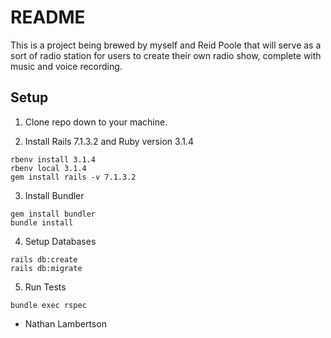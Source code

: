# README

This is a project being brewed by myself and Reid Poole that will serve as a sort of radio station for users to create their own radio show, complete with music and voice recording. 

## Setup

1. Clone repo down to your machine.

2. Install Rails 7.1.3.2 and Ruby version 3.1.4
```
rbenv install 3.1.4
rbenv local 3.1.4
gem install rails -v 7.1.3.2
```

3. Install Bundler
```
gem install bundler
bundle install
```

4. Setup Databases
```
rails db:create
rails db:migrate
```

5. Run Tests
```
bundle exec rspec
```

* Nathan Lambertson

